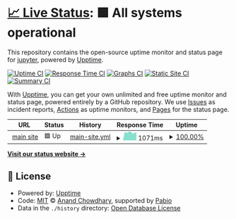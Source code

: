 # [📈 Live Status](https://status.jupy.wtf): <!--live status--> **🟩 All systems operational**

This repository contains the open-source uptime monitor and status page for [jupyter](https://jupy.wtf/), powered by [Upptime](https://github.com/upptime/upptime).

[![Uptime CI](https://github.com/jupys/upptime/workflows/Uptime%20CI/badge.svg)](https://github.com/jupys/upptime/actions?query=workflow%3A%22Uptime+CI%22)
[![Response Time CI](https://github.com/jupys/upptime/workflows/Response%20Time%20CI/badge.svg)](https://github.com/jupys/upptime/actions?query=workflow%3A%22Response+Time+CI%22)
[![Graphs CI](https://github.com/jupys/upptime/workflows/Graphs%20CI/badge.svg)](https://github.com/jupys/upptime/actions?query=workflow%3A%22Graphs+CI%22)
[![Static Site CI](https://github.com/jupys/upptime/workflows/Static%20Site%20CI/badge.svg)](https://github.com/jupys/upptime/actions?query=workflow%3A%22Static+Site+CI%22)
[![Summary CI](https://github.com/jupys/upptime/workflows/Summary%20CI/badge.svg)](https://github.com/jupys/upptime/actions?query=workflow%3A%22Summary+CI%22)

With [Upptime](https://upptime.js.org), you can get your own unlimited and free uptime monitor and status page, powered entirely by a GitHub repository. We use [Issues](https://github.com/jupys/upptime/issues) as incident reports, [Actions](https://github.com/jupys/upptime/actions) as uptime monitors, and [Pages](https://status.jupy.wtf) for the status page.

<!--start: status pages-->
<!-- This summary is generated by Upptime (https://github.com/upptime/upptime) -->
<!-- Do not edit this manually, your changes will be overwritten -->
<!-- prettier-ignore -->
| URL | Status | History | Response Time | Uptime |
| --- | ------ | ------- | ------------- | ------ |
| <img alt="" src="https://icons.duckduckgo.com/ip3/jupy.wtf.ico" height="13"> [main site](https://jupy.wtf) | 🟩 Up | [main-site.yml](https://github.com/jupys/upptime/commits/HEAD/history/main-site.yml) | <details><summary><img alt="Response time graph" src="./graphs/main-site/response-time-week.png" height="20"> 1071ms</summary><br><a href="https://status.jupy.wtf/history/main-site"><img alt="Response time 1029" src="https://img.shields.io/endpoint?url=https%3A%2F%2Fraw.githubusercontent.com%2Fjupys%2Fupptime%2FHEAD%2Fapi%2Fmain-site%2Fresponse-time.json"></a><br><a href="https://status.jupy.wtf/history/main-site"><img alt="24-hour response time 1106" src="https://img.shields.io/endpoint?url=https%3A%2F%2Fraw.githubusercontent.com%2Fjupys%2Fupptime%2FHEAD%2Fapi%2Fmain-site%2Fresponse-time-day.json"></a><br><a href="https://status.jupy.wtf/history/main-site"><img alt="7-day response time 1071" src="https://img.shields.io/endpoint?url=https%3A%2F%2Fraw.githubusercontent.com%2Fjupys%2Fupptime%2FHEAD%2Fapi%2Fmain-site%2Fresponse-time-week.json"></a><br><a href="https://status.jupy.wtf/history/main-site"><img alt="30-day response time 1027" src="https://img.shields.io/endpoint?url=https%3A%2F%2Fraw.githubusercontent.com%2Fjupys%2Fupptime%2FHEAD%2Fapi%2Fmain-site%2Fresponse-time-month.json"></a><br><a href="https://status.jupy.wtf/history/main-site"><img alt="1-year response time 1029" src="https://img.shields.io/endpoint?url=https%3A%2F%2Fraw.githubusercontent.com%2Fjupys%2Fupptime%2FHEAD%2Fapi%2Fmain-site%2Fresponse-time-year.json"></a></details> | <details><summary><a href="https://status.jupy.wtf/history/main-site">100.00%</a></summary><a href="https://status.jupy.wtf/history/main-site"><img alt="All-time uptime 99.95%" src="https://img.shields.io/endpoint?url=https%3A%2F%2Fraw.githubusercontent.com%2Fjupys%2Fupptime%2FHEAD%2Fapi%2Fmain-site%2Fuptime.json"></a><br><a href="https://status.jupy.wtf/history/main-site"><img alt="24-hour uptime 100.00%" src="https://img.shields.io/endpoint?url=https%3A%2F%2Fraw.githubusercontent.com%2Fjupys%2Fupptime%2FHEAD%2Fapi%2Fmain-site%2Fuptime-day.json"></a><br><a href="https://status.jupy.wtf/history/main-site"><img alt="7-day uptime 100.00%" src="https://img.shields.io/endpoint?url=https%3A%2F%2Fraw.githubusercontent.com%2Fjupys%2Fupptime%2FHEAD%2Fapi%2Fmain-site%2Fuptime-week.json"></a><br><a href="https://status.jupy.wtf/history/main-site"><img alt="30-day uptime 100.00%" src="https://img.shields.io/endpoint?url=https%3A%2F%2Fraw.githubusercontent.com%2Fjupys%2Fupptime%2FHEAD%2Fapi%2Fmain-site%2Fuptime-month.json"></a><br><a href="https://status.jupy.wtf/history/main-site"><img alt="1-year uptime 99.95%" src="https://img.shields.io/endpoint?url=https%3A%2F%2Fraw.githubusercontent.com%2Fjupys%2Fupptime%2FHEAD%2Fapi%2Fmain-site%2Fuptime-year.json"></a></details>

<!--end: status pages-->

[**Visit our status website →**](https://status.jupy.wtf)

## 📄 License

- Powered by: [Upptime](https://github.com/upptime/upptime)
- Code: [MIT](./LICENSE) © [Anand Chowdhary](https://anandchowdhary.com), supported by [Pabio](https://pabio.com)
- Data in the `./history` directory: [Open Database License](https://opendatacommons.org/licenses/odbl/1-0/)
